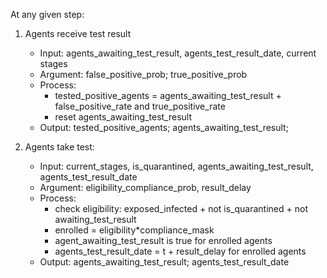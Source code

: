 At any given step:

1. Agents receive test result
    - Input: agents_awaiting_test_result, agents_test_result_date, current stages
    - Argument: false_positive_prob; true_positive_prob
    - Process:
        - tested_positive_agents = agents_awaiting_test_result + false_positive_rate and true_positive_rate
        - reset agents_awaiting_test_result
    - Output: tested_positive_agents; agents_awaiting_test_result;

2. Agents take test:
    - Input: current_stages, is_quarantined, agents_awaiting_test_result, agents_test_result_date
    - Argument: eligibility_compliance_prob, result_delay
    - Process:
        - check eligibility: exposed_infected + not is_quarantined + not awaiting_test_result
        - enrolled = eligibility*compliance_mask
        - agent_awaiting_test_result is true for enrolled agents
        - agents_test_result_date = t + result_delay for enrolled agents
    - Output: agents_awaiting_test_result; agents_test_result_date
